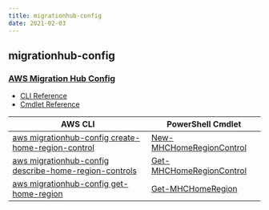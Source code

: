 ```yaml
---
title: migrationhub-config
date: 2021-02-03
---
```


## migrationhub-config

### [AWS Migration Hub Config](https://aws.amazon.com/migration-hub/)

* [CLI Reference](https://docs.aws.amazon.com/cli/latest/reference/migrationhub-config/index.html)
* [Cmdlet Reference](https://docs.aws.amazon.com/powershell/latest/reference/items/MigrationHubConfig_cmdlets.html)

|AWS CLI|PowerShell Cmdlet|
|----|----|
|[aws migrationhub-config create-home-region-control](https://docs.aws.amazon.com/cli/latest/reference/migrationhub-config/create-home-region-control.html)|[New-MHCHomeRegionControl](https://docs.aws.amazon.com/powershell/latest/reference/items/New-MHCHomeRegionControl.html)|
|[aws migrationhub-config describe-home-region-controls](https://docs.aws.amazon.com/cli/latest/reference/migrationhub-config/describe-home-region-controls.html)|[Get-MHCHomeRegionControl](https://docs.aws.amazon.com/powershell/latest/reference/items/Get-MHCHomeRegionControl.html)|
|[aws migrationhub-config get-home-region](https://docs.aws.amazon.com/cli/latest/reference/migrationhub-config/get-home-region.html)|[Get-MHCHomeRegion](https://docs.aws.amazon.com/powershell/latest/reference/items/Get-MHCHomeRegion.html)|

